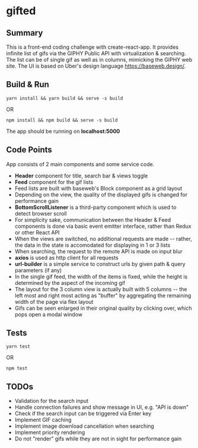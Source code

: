 # gifted

## Summary

This is a front-end coding challenge with create-react-app.
It provides infinite list of gifs via the GIPHY Public API with virtualization & searching.
The list can be of single gif as well as in columns, mimicking the GIPHY web site.
The UI is based on Uber's design language https://baseweb.design/.

## Build & Run

    yarn install && yarn build && serve -s build

OR

    npm install && npm build && serve -s build
    
The app should be running on **localhost:5000**

## Code Points

App consists of 2 main components and some service code.

* **Header** component for title, search bar & views toggle
* **Feed** component for the gif lists
* Feed lists are built with baseweb's Block component as a grid layout
* Depending on the view, the quality of the displayed gifs is changed for performance gain
* **BottomScrollListener** is a third-party component which is used to detect browser scroll
* For simplicity sake, communication between the Header & Feed components is done via basic event emitter interface, rather than Redux or other React API
* When the views are switched, no additional requests are made -- rather, the data in the state is accomodated for displaying in 1 or 3 lists
* When searching, the request to the remote API is made on input blur
* **axios** is used as http client for all requests
* **url-builder** is a simple service to construct urls by given path & query parameters (if any)
* In the single gif feed, the width of the items is fixed, while the height is determined by the aspect of the incoming gif
* The layout for the 3 column view is actually built with 5 columns -- the left most and right most acting as "buffer" by aggregating the remaining width of the page via flex layout
* Gifs can be seen enlarged in their original quality by clicking over, which pops open a modal window

## Tests

    yarn test

OR

    npm test

## TODOs

* Validation for the search input
* Handle connection failures and show message in UI, e.g. "API is down"
* Check if the search input can be triggered via Enter key
* Implement GIF caching
* Implement image download cancellation when searching
* Implement priority rendering
* Do not "render" gifs while they are not in sight for performance gain
